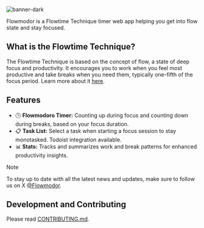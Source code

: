 ![banner-dark](https://github.com/flowmodor/flowmodor/assets/74842863/93f7892e-2e94-4239-809b-1d76a2666c5e)

Flowmodor is a Flowtime Technique timer web app helping you get into flow state and stay focused.

## What is the Flowtime Technique?

The Flowtime Technique is based on the concept of flow, a state of deep focus and productivity. It encourages you to work when you feel most productive and take breaks when you need them, typically one-fifth of the focus period. Learn more about it [here](https://flowmodor.com/blog/flowtime-technique-the-best-pomodoro-alternative-for-time-management).

## Features

- 🕒 **Flowmodoro Timer:** Counting up during focus and counting down during breaks, based on your focus duration.
- 📋 **Task List:** Select a task when starting a focus session to stay monotasked. Todoist integration available.
- 📊 **Stats:** Tracks and summarizes work and break patterns for enhanced productivity insights.

> [!NOTE]
> To stay up to date with all the latest news and updates, make sure to follow us on X [@Flowmodor](https://twitter.com/flowmodor).

## Development and Contributing

Please read [CONTRIBUTING.md](https://github.com/flowmodor/flowmodor/blob/main/CONTRIBUTING.md).
